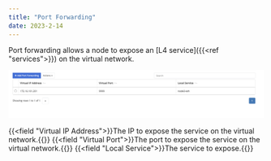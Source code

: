 ```yaml
---
title: "Port Forwarding"
date: 2023-2-14
---
```


Port forwarding allows a node to expose an [L4 service]({{<ref "services">}}) on the virtual network.

![img](list.png)

{{<field "Virtual IP Address">}}The IP to expose the service on the virtual network.{{</field>}}
{{<field "Virtual Port">}}The port to expose the service on the virtual network.{{</field>}}
{{<field "Local Service">}}The service to expose.{{</field>}}
